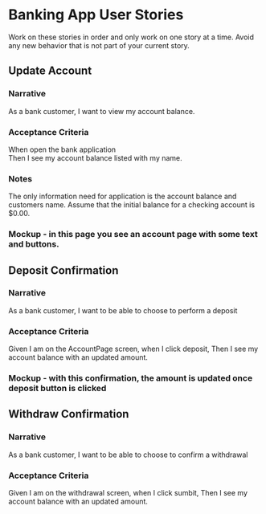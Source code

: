 # Banking App User Stories
Work on these stories in order and only work on one story at a time. Avoid any new behavior that is not part of your
current story.

## Update Account
### Narrative
As a bank customer, I want to view my account balance.

### Acceptance Criteria
When open the bank application  
Then I see my account balance listed with my name.
### Notes
The only information need for application is the account balance and customers name. Assume that the initial balance for a checking account is $0.00.

### Mockup - in this page you see an account page with some text and buttons.

## Deposit Confirmation
### Narrative
As a bank customer, I want to be able to choose to perform a deposit
### Acceptance Criteria
Given I am on the AccountPage screen,
when I click deposit,
Then I see my account balance with an updated amount.

### Mockup - with this confirmation, the amount is updated once deposit button is clicked

## Withdraw Confirmation
### Narrative
As a bank customer, I want to be able to choose to confirm a withdrawal
### Acceptance Criteria
Given I am on the withdrawal screen,
when I click sumbit,
Then I see my account balance with an updated amount.
